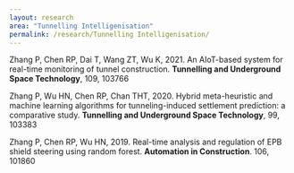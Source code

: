 ```yaml
---
layout: research
area: "Tunnelling Intelligenisation"
permalink: /research/Tunnelling Intelligenisation/
---
```


Zhang P, Chen RP, Dai T, Wang ZT, Wu K, 2021. An AIoT-based system for real-time monitoring of tunnel construction. **Tunnelling and Underground Space Technology**, 109, 103766  

Zhang P, Wu HN, Chen RP, Chan THT, 2020. Hybrid meta-heuristic and machine learning algorithms for tunneling-induced settlement prediction: a comparative study. **Tunnelling and Underground Space Technology**, 99, 103383  

Zhang P, Chen RP, Wu HN, 2019. Real-time analysis and regulation of EPB shield steering using random forest. **Automation in Construction**. 106, 101860
